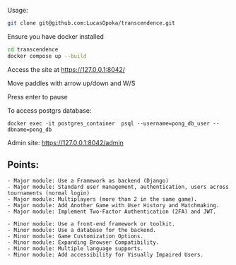 Usage:
```bash
git clone git@github.com:LucasOpoka/transcendence.git
```
Ensure you have docker installed
```bash
cd transcendence
docker compose up --build
```

Access the site at https://127.0.0.1:8042/

Move paddles with arrow up/down and W/S

Press enter to pause

To access postgrs database:
```
docker exec -it postgres_container  psql --username=pong_db_user --dbname=pong_db
```

Admin site:
https://127.0.0.1:8042/admin


## Points:
```
- Major module: Use a Framework as backend (Django)
- Major module: Standard user management, authentication, users across
tournaments (normal login)
- Major module: Multiplayers (more than 2 in the same game).
- Major module: Add Another Game with User History and Matchmaking.
- Major module: Implement Two-Factor Authentication (2FA) and JWT.

- Minor module: Use a front-end framework or toolkit.
- Minor module: Use a database for the backend.
- Minor module: Game Customization Options.
- Minor module: Expanding Browser Compatibility.
- Minor module: Multiple language supports.
- Minor module: Add accessibility for Visually Impaired Users.
```

